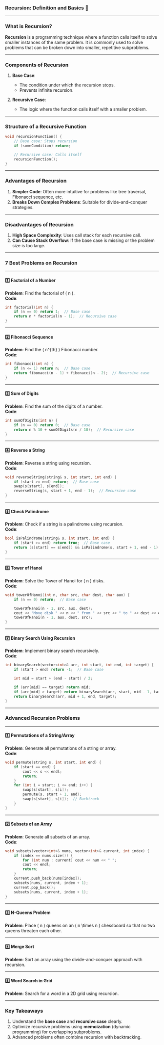 ### **Recursion: Definition and Basics** 🚀  

---

### **What is Recursion?**  

**Recursion** is a programming technique where a function calls itself to solve smaller instances of the same problem. It is commonly used to solve problems that can be broken down into smaller, repetitive subproblems.

---

### **Components of Recursion**  

1. **Base Case**:  
   - The condition under which the recursion stops.  
   - Prevents infinite recursion.  

2. **Recursive Case**:  
   - The logic where the function calls itself with a smaller problem.  

---

### **Structure of a Recursive Function**  

```cpp  
void recursionFunction() {  
    // Base case: Stops recursion  
    if (someCondition) return;  

    // Recursive case: Calls itself  
    recursionFunction();  
}  
```  

---

### **Advantages of Recursion**  

1. **Simpler Code**: Often more intuitive for problems like tree traversal, Fibonacci sequence, etc.  
2. **Breaks Down Complex Problems**: Suitable for divide-and-conquer strategies.  

---

### **Disadvantages of Recursion**  

1. **High Space Complexity**: Uses call stack for each recursive call.  
2. **Can Cause Stack Overflow**: If the base case is missing or the problem size is too large.  

---

### **7 Best Problems on Recursion**  

---

#### **1️⃣ Factorial of a Number**  
**Problem**: Find the factorial of \( n \).  
**Code**:  
```cpp  
int factorial(int n) {  
    if (n == 0) return 1;  // Base case  
    return n * factorial(n - 1);  // Recursive case  
}  
```  

---

#### **2️⃣ Fibonacci Sequence**  
**Problem**: Find the \( n^{th} \) Fibonacci number.  
**Code**:  
```cpp  
int fibonacci(int n) {  
    if (n <= 1) return n;  // Base case  
    return fibonacci(n - 1) + fibonacci(n - 2);  // Recursive case  
}  
```  

---

#### **3️⃣ Sum of Digits**  
**Problem**: Find the sum of the digits of a number.  
**Code**:  
```cpp  
int sumOfDigits(int n) {  
    if (n == 0) return 0;  // Base case  
    return n % 10 + sumOfDigits(n / 10);  // Recursive case  
}  
```  

---

#### **4️⃣ Reverse a String**  
**Problem**: Reverse a string using recursion.  
**Code**:  
```cpp  
void reverseString(string& s, int start, int end) {  
    if (start >= end) return;  // Base case  
    swap(s[start], s[end]);  
    reverseString(s, start + 1, end - 1);  // Recursive case  
}  
```  

---

#### **5️⃣ Check Palindrome**  
**Problem**: Check if a string is a palindrome using recursion.  
**Code**:  
```cpp  
bool isPalindrome(string& s, int start, int end) {  
    if (start >= end) return true;  // Base case  
    return (s[start] == s[end]) && isPalindrome(s, start + 1, end - 1);  // Recursive case  
}  
```  

---

#### **6️⃣ Tower of Hanoi**  
**Problem**: Solve the Tower of Hanoi for \( n \) disks.  
**Code**:  
```cpp  
void towerOfHanoi(int n, char src, char dest, char aux) {  
    if (n == 0) return;  // Base case  

    towerOfHanoi(n - 1, src, aux, dest);  
    cout << "Move disk " << n << " from " << src << " to " << dest << endl;  
    towerOfHanoi(n - 1, aux, dest, src);  
}  
```  

---

#### **7️⃣ Binary Search Using Recursion**  
**Problem**: Implement binary search recursively.  
**Code**:  
```cpp  
int binarySearch(vector<int>& arr, int start, int end, int target) {  
    if (start > end) return -1;  // Base case  

    int mid = start + (end - start) / 2;  

    if (arr[mid] == target) return mid;  
    if (arr[mid] > target) return binarySearch(arr, start, mid - 1, target);  
    return binarySearch(arr, mid + 1, end, target);  
}  
```  

---

### **Advanced Recursion Problems**  

---

#### **1️⃣ Permutations of a String/Array**  
**Problem**: Generate all permutations of a string or array.  
**Code**:  
```cpp  
void permute(string s, int start, int end) {  
    if (start == end) {  
        cout << s << endl;  
        return;  
    }  
    for (int i = start; i <= end; i++) {  
        swap(s[start], s[i]);  
        permute(s, start + 1, end);  
        swap(s[start], s[i]);  // Backtrack  
    }  
}  
```  

---

#### **2️⃣ Subsets of an Array**  
**Problem**: Generate all subsets of an array.  
**Code**:  
```cpp  
void subsets(vector<int>& nums, vector<int>& current, int index) {  
    if (index == nums.size()) {  
        for (int num : current) cout << num << " ";  
        cout << endl;  
        return;  
    }  
    current.push_back(nums[index]);  
    subsets(nums, current, index + 1);  
    current.pop_back();  
    subsets(nums, current, index + 1);  
}  
```  

---

#### **3️⃣ N-Queens Problem**  
**Problem**: Place \( n \) queens on an \( n \times n \) chessboard so that no two queens threaten each other.  

---

#### **4️⃣ Merge Sort**  
**Problem**: Sort an array using the divide-and-conquer approach with recursion.  

---

#### **5️⃣ Word Search in Grid**  
**Problem**: Search for a word in a 2D grid using recursion.  

---

### **Key Takeaways**  

1. Understand the **base case** and **recursive case** clearly.  
2. Optimize recursive problems using **memoization** (dynamic programming) for overlapping subproblems.  
3. Advanced problems often combine recursion with backtracking. 